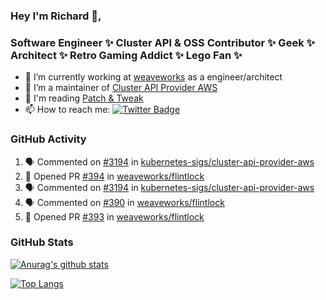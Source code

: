 ### Hey I'm Richard 👋, 

<h3 align="left">Software Engineer ✨ Cluster API & OSS Contributor ✨ Geek ✨ Architect ✨ Retro Gaming Addict ✨ Lego Fan ✨</h3>

- 🔭 I’m currently working at [weaveworks](https://github.com/weaveworks) as a engineer/architect
- 👯 I’m a maintainer of [Cluster API Provider AWS](https://github.com/kubernetes-sigs/cluster-api-provider-aws)
- 💬 I'm reading [Patch & Tweak](https://bjooks.com/products/patch-tweak-exploring-modular-synthesis)
- 📫 How to reach me: [![Twitter Badge](https://img.shields.io/badge/-@fruit_case-00acee?style=flat&logo=Twitter&logoColor=white)](https://twitter.com/intent/follow?screen_name=fruit_case "Follow on Twitter")

### GitHub Activity 

<!--START_SECTION:activity-->
1. 🗣 Commented on [#3194](https://github.com/kubernetes-sigs/cluster-api-provider-aws/issues/3194) in [kubernetes-sigs/cluster-api-provider-aws](https://github.com/kubernetes-sigs/cluster-api-provider-aws)
2. 💪 Opened PR [#394](https://github.com/weaveworks/flintlock/pull/394) in [weaveworks/flintlock](https://github.com/weaveworks/flintlock)
3. 🗣 Commented on [#3194](https://github.com/kubernetes-sigs/cluster-api-provider-aws/issues/3194) in [kubernetes-sigs/cluster-api-provider-aws](https://github.com/kubernetes-sigs/cluster-api-provider-aws)
4. 🗣 Commented on [#390](https://github.com/weaveworks/flintlock/issues/390) in [weaveworks/flintlock](https://github.com/weaveworks/flintlock)
5. 💪 Opened PR [#393](https://github.com/weaveworks/flintlock/pull/393) in [weaveworks/flintlock](https://github.com/weaveworks/flintlock)
<!--END_SECTION:activity-->

### GitHub Stats

[![Anurag's github stats](https://github-readme-stats.vercel.app/api?username=richardcase&count_private=true&show_icons=true)](https://github.com/anuraghazra/github-readme-stats)

[![Top Langs](https://github-readme-stats.vercel.app/api/top-langs/?username=richardcase&hide=html&layout=compact)](https://github.com/anuraghazra/github-readme-stats)
